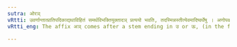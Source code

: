 ```yaml
---
sutra: ओरञ्
vRtti: उवर्णान्तात्प्रातिपदिकाद्यथाविहितं समर्थविभक्तियुक्तादञ् प्रत्ययो भवति, तदस्मिन्नस्तीत्येवमादिष्वर्थेषु । अणोपवादः ॥
vRtti_eng: The affix अञ् comes after a stem ending in उ or ऊ, (in the four-fold senses given above).

---
```

